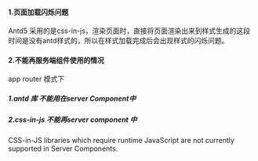 #### 1.页面加载闪烁问题

Antd5 采用的是css-in-js，渲染页面时，直接将页面渲染出来到样式生成的这段时间是没有antd样式的，所以在样式加载完成后会出现样式的闪烁问题。

#### 2.不能再服务端组件使用的情况

app router 模式下

##### 1.antd 库 不能用在server Component中

##### 2.css-in-js 不能再server component 中

 CSS-in-JS libraries which require runtime JavaScript are not currently supported in Server Components.

